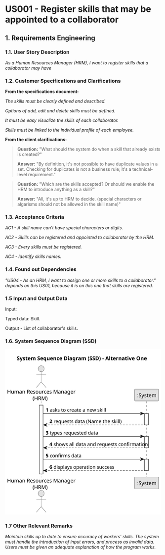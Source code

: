 # US001 - Register skills that may be appointed to a collaborator




## 1. Requirements Engineering


### 1.1. User Story Description

_As a Human Resources Manager (HRM), I want to register skills that a collaborator may have_

### 1.2. Customer Specifications and Clarifications 

**From the specifications document:**

_The skills must be clearly defined and described._

_Options of add, edit and delete skills must be defined._

_It must be easy visualize the skills of each collaborator._

_Skills must be linked to the individual profile of each employee._

**From the client clarifications:**

> **Question:** "What should the system do when a skill that already exists is created?"
>
> **Answer:** "By definition, it's not possible to have duplicate values in a set. Checking for duplicates is not a business rule; it's a technical-level requirement."

> **Question:** "Which are the skills accepted? Or should we enable the HRM to introduce anything as a skill?"
>
> **Answer:** "All, it's up to HRM to decide. (special characters or algarisms should not be allowed in the skill name)"


### 1.3. Acceptance Criteria

_AC1 - A skill name can’t have special characters or digits._

_AC2 - Skills can be registered and appointed to collaborator by the HRM._

_AC3 - Every skills must be registered._

_AC4 - Identify skills names._

### 1.4. Found out Dependencies

_"US04 - As an HRM, I want to assign one or more skills to a collaborator." depends on this US01, because it is on this one that skills are registered._

### 1.5 Input and Output Data

Input:

Typed data: Skill.

Output - List of collaborator's skills.

### 1.6. System Sequence Diagram (SSD)

![US001-SSD](svg/us001-system-sequence-diagram.svg)

### 1.7 Other Relevant Remarks

_Maintain skills up to date to ensure accuracy of workers' skills.
 The system must handle the introduction of input errors, and process as invalid data.
 Users must be given an adequate explanation of how the program works._


